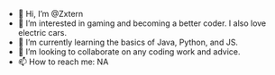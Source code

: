 - 👋 Hi, I’m @Zxtern
- 👀 I’m interested in gaming and becoming a better coder. I also love electric cars.
- 🌱 I’m currently learning the basics of Java, Python, and JS.
- 💞️ I’m looking to collaborate on any coding work and advice.
- 📫 How to reach me: NA

<!---
Zxtern/Zxtern is a ✨ special ✨ repository because its `README.md` (this file) appears on your GitHub profile.
You can click the Preview link to take a look at your changes.
--->
